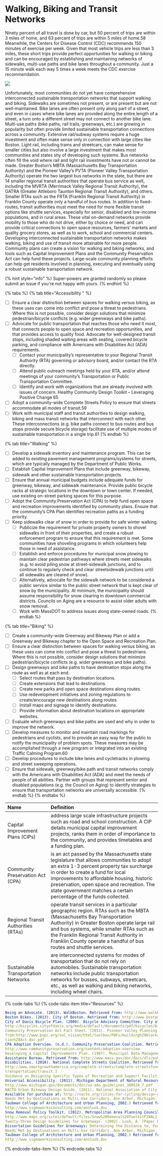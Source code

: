 # Walking, Biking and Transit Networks

Ninety percent of all travel is done by car, but 50 percent of trips are within 3 miles of home, and 63 percent of trips are within 5 miles of home.58 Meanwhile, the Centers for Disease Control \(CDC\) recommends 150 minutes of exercise per week. Given that most vehicle trips are less than 3 miles, these short trips provide perfect opportunities for walking or biking and can be encouraged by establishing and maintaining networks of sidewalks, multi-use paths and bike lanes throughout a community. Just a 15 minute walk each way 5 times a week meets the CDC exercise recommendation.

![](.gitbook/assets/undraw_biking_kc4f.svg)

Unfortunately, most communities do not yet have comprehensive interconnected sustainable transportation networks that support walking and biking. Sidewalks are sometimes not present, or are present but are not well-maintained. Bike lanes are often present only along part of a street, and even in cases where bike lanes are provided along the entire length of a street, a turn onto a different street may not connect to another bike lane. Multi-use paths \(bike paths, rail trails, greenways, etc.\) are growing in popularity but often provide limited sustainable transportation connections across a community. Extensive rail/subway systems require a huge investment and often make sense only in connection with large cities like Boston. Light rail, including trams and streetcars, can make sense for smaller cities but also involve a large investment that makes most communities and states shy of developing such systems. Bus networks often fill the void where rail and light rail investments have not or cannot be made. Greater Boston’s MBTA \(Massachusetts Bay Transportation Authority\) and the Pioneer Valley’s PVTA \(Pioneer Valley Transportation Authority\) operate the two largest bus networks in the state, but there are 14 smaller regional transit authorities that operate bus service as well, including the MVRTA \(Merrimack Valley Regional Transit Authority\), the GATRA \(Greater Attleboro Taunton Regional Transit Authority\), and others. Smaller RTAs such as the FRTA \(Franklin Regional Transit Authority\) in Franklin County operate only a handful of bus routes. In addition to fixed-routes, transit authorities must meet the need for more flexible transit options like shuttle services, especially for senior, disabled and low-income populations, and in rural areas. These vital on-demand networks provide mobility to those who do not drive, either by choice or need, and can provide critical connections to open space resources, farmers’ markets and quality grocery stores, as well as to work, school and commercial centers. Developing interconnected sustainable transportation networks makes walking, biking and use of transit more attainable for more people. Community plans can create a vision for walking and biking networks, and tools such as Capital Improvement Plans and the Community Preservation Act can help fund these projects. Large-scale community planning efforts can help get residents involved in planning, executing and eventually using a robust sustainable transportation network.

{% hint style="info" %}
 Super-powers are granted randomly so please submit an issue if you're not happy with yours.
{% endhint %}

{% tabs %}
{% tab title="Accessibility " %}
* [ ] Ensure a clear distinction between spaces for walking versus biking, as these uses can come into conflict and pose a threat to pedestrians. Where this is not possible, consider design solutions that minimize pedestrian/bicycle conflicts \(e.g. wider greenways and bike paths\). 
* [ ] Advocate for public transportation that reaches those who need it most, that connects people to open space and recreation opportunities, and that provides access to quality food. Advocate for well-designed transit stops, including shaded waiting areas with seating, covered bicycle parking, and compliance with Americans with Disabilities Act \(ADA\) requirements. 
  * [ ] Contact your municipality’s representative to your Regional Transit Authority \(RTA\) governing or advisory board, and/or contact the RTA directly. 
  * [ ] Attend public outreach meetings held by your RTA, and/or attend meetings of your community’s Transportation or Public Transportation Committee. 
  * [ ] Identify and work with organizations that are already involved with issues of concern. Healthy Community Design Toolkit – Leveraging Positive Change 65 
* [ ] Adopt a community-wide Complete Streets Policy to ensure that streets accommodate all modes of transit.59
* [ ] Work with municipal staff and transit authorities to design walking, biking and mass transit networks that interconnect with each other. These interconnections \(e.g. bike paths connect to bus routes and bus stops provide secure bicycle storage\) facilitate use of multiple modes of sustainable transportation in a single trip.61
{% endtab %}

{% tab title="Walking" %}
* [ ] Develop a sidewalk inventory and maintenance program. This can be added to existing pavement management programs/systems for streets, which are typically managed by the Department of Public Works.
* [ ] Establish Capital Improvement Plans that include greenway, bikeway, sidewalk and other sustainable transportation projects. 
* [ ] Ensure that annual municipal budgets include adequate funds for greenway, bikeway, and sidewalk maintenance. Provide public bicycle racks at strategic locations in the downtown or town center. If needed, use existing on-street parking spaces for this purpose. 
* [ ] Adopt the Community Preservation Act \(CPA\) to help fund open space and recreation improvements identified by community plans. Ensure that the community’s CPA Plan identifies recreation paths as a funding priority. 
* [ ] Keep sidewalks clear of snow in order to provide for safe winter walking. 
  * [ ] Publicize the requirement for private property owners to shovel sidewalks in front of their properties, and create a robust enforcement program to ensure that this requirement is met. Some communities have shoveling programs in which volunteers help those in need of assistance. 
  * [ ] Establish and enforce procedures for municipal snow plowing to maintain clear pedestrian pathways where streets meet sidewalks \(e.g. to avoid piling snow at street-sidewalk junctions, and to continue to regularly check and clear streetsidewalk junctions until all sidewalks are cleared of snow\). 
  * [ ] Alternatively, advocate for the sidewalk network to be considered a public service similar to the public street network that is kept clear of snow by the municipality. At minimum, the municipality should assume responsibility for snow clearing in downtown commercial districts. Councils on Aging are a resource to assist older adults with snow removal. 
  * [ ] Work with MassDOT to address issues along state-owned roads. 
{% endtab %}

{% tab title="Biking" %}
* [ ] Create a community-wide Greenway and Bikeway Plan or add a Greenway and Bikeway chapter to the Open Space and Recreation Plan. 
* [ ] Ensure a clear distinction between spaces for walking versus biking, as these uses can come into conflict and pose a threat to pedestrians. Where this is not possible, consider design solutions that minimize pedestrian/bicycle conflicts \(e.g. wider greenways and bike paths\). 
* [ ] Design greenways and bike paths to have destination stops along the route as well as at each end. 
  * [ ] Select routes that pass by destination locations. 
  * [ ] Create extensions that lead to destinations. 
  * [ ] Create new parks and open space destinations along routes. 
  * [ ] Use redevelopment initiatives and zoning regulations to create/encourage new destinations along routes. 
  * [ ] Install maps and signage to identify destinations. 
  * [ ] Provide information about destination locations on appropriate websites. 
* [ ] Evaluate which greenways and bike paths are used and why in order to improve the network.
* [ ] Develop measures to monitor and maintain road markings for pedestrians and cyclists, and to provide an easy way for the public to notify the municipality of problem spots. These measures may be accomplished through a new program or integrated into an existing Traffic Calming Program.60
* [ ] Develop procedures to include bike lanes and cycletracks in plowing and street sweeping operations.
* [ ] Ensure that sidewalk, greenway/bike path and transit networks comply with the Americans with Disabilities Act \(ADA\) and meet the needs of people of all abilities. Partner with groups that represent senior and disabled populations \(e.g. the Council on Aging\) to identify strategies to ensure that transportation networks are universally accessible.
{% endtab %}
{% endtabs %}

| Name | Definition |
| :--- | :--- |
| Capital Improvement Plans \(CIPs\) | address large scale infrastructure projects such as road and school construction. A CIP details municipal capital improvement projects, ranks them in order of importance to the community, and provides timetables and a funding plan. |
| Community Preservation Act \(CPA\) | is an act passed by the Massachusetts state legislature that allows communities to adopt an extra 1-3 percent property tax surcharge in order to create a fund for local improvements to affordable housing, historic preservation, open space and recreation. The state government matches a certain percentage of the funds collected. |
| Regional Transit Authorities \(RTAs\) | operate transit services in a particular geographic region. RTAs such as the MBTA \(Massachusetts Bay Transportation Authority\) in Greater Boston operate large rail and bus systems, while smaller RTAs such as the Franklin Regional Transit Authority in Franklin County operate a handful of bus routes and shuttle services. |
| Sustainable Transportation Networks | are interconnected systems for modes of transportation that do not rely on automobiles. Sustainable transportation networks include public transportation networks for busses, subways, streetcars, etc., as well as walking and biking networks, including wheel chairs. |

{% code-tabs %}
{% code-tabs-item title="Resources" %}
```yaml
Being an Advocate. (2013). WalkBoston. Retrieved from: http://www.walkboston.org/what-wedo/being-advocate
Boston Bikes. (2013). City of Boston. Retrieved from: http://www.bostonbikes.org/
City of Davis Bicycle Plan. (2009). Bicycle Advisory Committee. City of Davis. Retrieved from:
http://bicycles.cityofdavis.org/media/default/documents/pdf/bicycles/bike-plan-2009.pdf
Community Preservation Act Fact Sheet. (2013). Pioneer Valley Planning Commission. Retrieved
from:http://www.pvpc.org/val_vision/html/toolbox/PDFs/building%20blocks/Community%20Preserav
tion%20Act.doc.pdf
CPA Adoption Overview. (n.d.). Community Preservation Coalition. Retrieved from:
http://www.communitypreservation.org/content/adoption-overview
Developing a Capital Improvements Plan. (1997). Municipal Data Management and Technical
Assistance Bureau. Retrieved from: http://www.mass.gov/dor/docs/dls/publ/misc/cip.pdf
Disabilities. (2010). National Complete Streets Coalition. Retrieved from:
http://www.smartgrowthamerica.org/complete-streets/complete-streetsfundamentals/factsheets/disabilities [See list at end for additional resources on public
transportation/transit.]
Guidance on Designing Specific Types of Recreation and Support Facilities that Exceeds ADA for
Universal Accessibility. (2011). Michigan Department of Natural Resources. Retrieved from:
http://www.michigan.gov/documents/dnr/ua-ada_guidelines_380528_7.pdf
NACTO Urban Bikeway Design Guide. (2011). National Association of City Transportation Officials.
Available for purchase at: http://nacto.org/cities-for-cycling/design-guide/
Needs Met by Destinations on Multi-Use Corridors. Ann Arbor, Michigan. University of Michigan
Taubman College of Architecture and Urban Planning, 2002.) Retrieved from:
http://www.sigmaworksconsulting.com/annlusk.doc
Snow Removal Policy Toolkit. (2012). Metropolitan Area Planning Council. Retrieved from:
http://www.mapc.org/sites/default/files/Snow%20Removal%20ToolkitFINAL1.10.12.pdf
Twenty-Three Design Guidelines for Greenways. (2002). Lusk, A. (Paper Excerpted from PhD
Dissertation Guidelines for Greenways: Determining the Distance to, Features of, and Human
Needs Met by Destinations on Multi-Use Corridors. Ann Arbor, Michigan. University of Michigan
Taubman College of Architecture and Urban Planning, 2002.) Retrieved from:
http://www.sigmaworksconsulting.com/annlusk.doc
```
{% endcode-tabs-item %}
{% endcode-tabs %}

